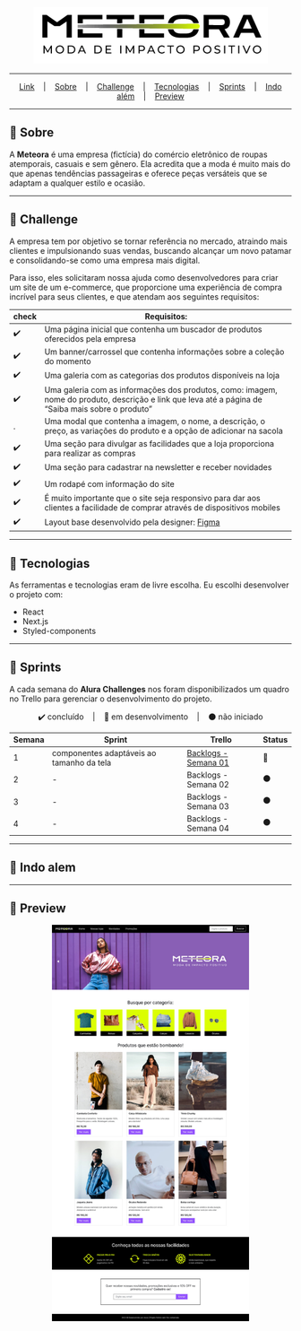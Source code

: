 <p align="center">
  <img src="../.github/logo-meteora.png" alt="Logo Meteora" >
</p>

---

<p align="center">
  <a href="https://codechella-two.vercel.app/">Link</a> &nbsp;&nbsp;&nbsp;|&nbsp;&nbsp;&nbsp;
  <a href="#-sobre">Sobre</a> &nbsp;&nbsp;&nbsp;|&nbsp;&nbsp;&nbsp;
  <a href="#-challenge">Challenge</a> &nbsp;&nbsp;&nbsp;|&nbsp;&nbsp;&nbsp;
  <a href="#-tecnologias">Tecnologias</a> &nbsp;&nbsp;&nbsp;|&nbsp;&nbsp;&nbsp;
  <a href="#-sprints">Sprints</a> &nbsp;&nbsp;&nbsp;|&nbsp;&nbsp;&nbsp;
  <a href="#-indo-alem">Indo além</a> &nbsp;&nbsp;&nbsp;|&nbsp;&nbsp;&nbsp;
  <a href="#-preview">Preview</a> 
</p>

---

## 📌 Sobre
A **Meteora** é uma empresa (fictícia) do comércio eletrônico de roupas atemporais, casuais e sem gênero. Ela acredita que a moda é muito mais do que apenas tendências passageiras e oferece peças versáteis que se adaptam a qualquer estilo e ocasião.

---

## 🚀 Challenge 
A empresa tem por objetivo se tornar referência no mercado, atraindo mais clientes e impulsionando suas vendas, buscando alcançar um novo patamar e consolidando-se como uma empresa mais digital.

Para isso, eles solicitaram nossa ajuda como desenvolvedores para criar um site de um e-commerce, que proporcione uma experiência de compra incrível para seus clientes, e que atendam aos seguintes requisitos:

| check | Requisitos: |
| - | - |
| ✔️ | Uma página inicial que contenha um buscador de produtos oferecidos pela empresa |
| ✔️ | Um banner/carrossel que contenha informações sobre a coleção do momento |
| ✔️ | Uma galeria com as categorias dos produtos disponíveis na loja |
| ✔️ | Uma galeria com as informações dos produtos, como: imagem, nome do produto, descrição e link que leva até a página de “Saiba mais sobre o produto” |
| . | Uma modal que contenha a imagem, o nome, a descrição, o preço, as variações do produto e a opção de adicionar na sacola |
| ✔️ | Uma seção para divulgar as facilidades que a loja proporciona para realizar as compras |
| ✔️ | Uma seção para cadastrar na newsletter e receber novidades |
| ✔️ | Um rodapé com informação do site |
| ✔️ | É muito importante que o site seja responsivo para dar aos clientes a facilidade de comprar através de dispositivos mobiles |
| ✔️ | Layout base desenvolvido pela designer: [Figma](https://www.figma.com/file/2TLgt8UjsWUViWlmpXu5Fz/Loja-Meteora?type=design&node-id=2386%3A3188&t=KAouN13HHl42mSWm-1)  |

---

## 🔨 Tecnologias
As ferramentas e tecnologias eram de livre escolha. Eu escolhi desenvolver o projeto com:
<ul>
  <li>React</li>
  <li>Next.js</li>
  <li>Styled-components</li>
</ul>

---

## 🏃 Sprints
A cada semana do **Alura Challenges** nos foram disponibilizados um quadro no Trello para gerenciar o desenvolvimento do projeto.

<p align="center">
  ✔️ concluído &nbsp;&nbsp;&nbsp;|&nbsp;&nbsp;&nbsp;
  🔵 em desenvolvimento &nbsp;&nbsp;&nbsp;|&nbsp;&nbsp;&nbsp;
  ⚫ não iniciado 
</p>

| Semana | Sprint | Trello |Status |
| --- | --- | --- | --- |
| 1 | componentes adaptáveis ao tamanho da tela | [Backlogs - Semana 01](https://trello.com/b/8stNxpRc/challenge-front-end-semana-1) | 🔵 |
| 2 | - | Backlogs - Semana 02 | ⚫ |
| 3 | - | Backlogs - Semana 03 | ⚫ |
| 4 | - | Backlogs - Semana 04 | ⚫ |

---

## 🚩 Indo alem
  
  
---

## 🎯 Preview
<p align="center">
  <img src="../.github/meteora-preview.jpg" alt="Preview da página Meteora" width="70%"/>
</p>